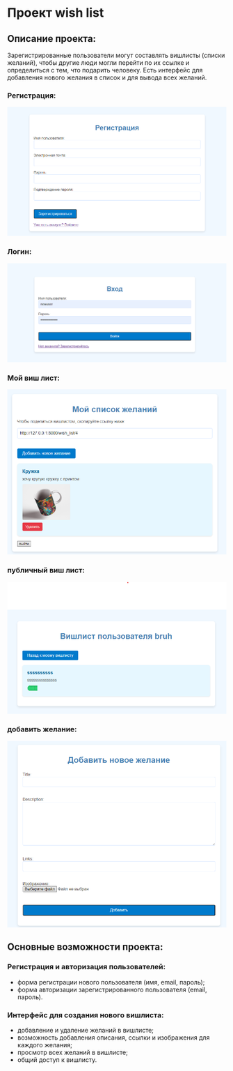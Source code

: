 # Проект wish list
## Описание проекта:
Зарегистрированные пользователи могут составлять вишлисты (списки желаний), чтобы другие люди могли перейти по их ссылке и определиться с тем, что подарить человеку. Есть интерфейс для добавления нового желания в список и для вывода всех желаний.
### Регистрация:
![registration](screens/registration.png)
### Логин:
![registration](screens/login.png)
### Мой виш лист:
![registration](screens/my_wish_list.png)
### публичный виш лист:
![registration](screens/public_wish_list.png)
### добавить желание:
![registration](screens/add_wish.png)
## Основные возможности проекта:
### Регистрация и авторизация пользователей:

- форма регистрации нового пользователя (имя, email, пароль);
- форма авторизации зарегистрированного пользователя (email, пароль).


### Интерфейс для создания нового вишлиста:

- добавление и удаление желаний в вишлисте;
- возможность добавления описания, ссылки и изображения для каждого желания;
- просмотр всех желаний в вишлисте;
- общий доступ к вишлисту.